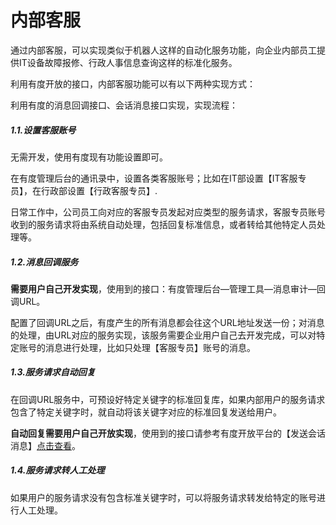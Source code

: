# 内部客服

通过内部客服，可以实现类似于机器人这样的自动化服务功能，向企业内部员工提供IT设备故障报修、行政人事信息查询这样的标准化服务。

利用有度开放的接口，内部客服功能可以有以下两种实现方式：

利用有度的消息回调接口、会话消息接口实现，实现流程：

##### 1.1.设置客服账号

无需开发，使用有度现有功能设置即可。

在有度管理后台的通讯录中，设置各类客服账号；比如在IT部设置【IT客服专员】，在行政部设置【行政客服专员】.

日常工作中，公司员工向对应的客服专员发起对应类型的服务请求，客服专员账号收到的服务请求将由系统自动处理，包括回复标准信息，或者转给其他特定人员处理等。

##### 1.2.消息回调服务

**需要用户自己开发实现**，使用到的接口：有度管理后台—管理工具—消息审计—回调URL。

配置了回调URL之后，有度产生的所有消息都会往这个URL地址发送一份；对消息的处理，由URL对应的服务实现，该服务需要企业用户自己去开发完成，可以对特定账号的消息进行处理，比如只处理【客服专员】账号的消息。

##### 1.3.服务请求自动回复

在回调URL服务中，可预设好特定关键字的标准回复库，如果内部用户的服务请求包含了特定关键字时，就自动将该关键字对应的标准回复发送给用户。

**自动回复需要用户自己开放实现**，使用到的接口请参考有度开放平台的【发送会话消息】[点击查看](https://youdu.im/api/api.html#40071)。

##### 1.4.服务请求转人工处理

如果用户的服务请求没有包含标准关键字时，可以将服务请求转发给特定的账号进行人工处理。



